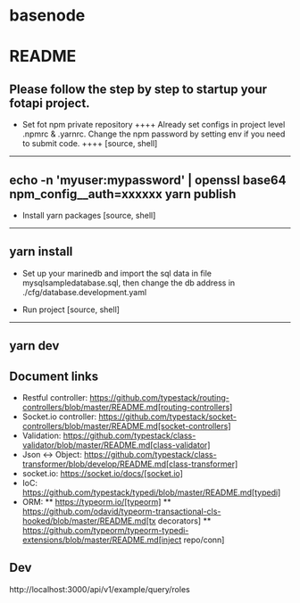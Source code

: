 # basenode


# README #

## Please follow the step by step to startup your fotapi project.

* Set fot npm private repository
++++
Already set configs in project level .npmrc & .yarnrc.
Change the npm password by setting env if you need to submit code.
++++
[source, shell]
----
echo -n 'myuser:mypassword' | openssl base64
npm_config__auth=xxxxxx yarn publish
----

* Install yarn packages
[source, shell]
----
yarn install
----

* Set up your marinedb and import the sql data in file mysqlsampledatabase.sql, then change the db address in ./cfg/database.development.yaml

* Run project
[source, shell]
----
yarn dev
----



## Document links
* Restful controller: 
https://github.com/typestack/routing-controllers/blob/master/README.md[routing-controllers] 
* Socket.io controller:
https://github.com/typestack/socket-controllers/blob/master/README.md[socket-controllers]
* Validation: https://github.com/typestack/class-validator/blob/master/README.md[class-validator]
* Json <-> Object: https://github.com/typestack/class-transformer/blob/develop/README.md[class-transformer]
* socket.io: https://socket.io/docs/[socket.io]
* IoC: https://github.com/typestack/typedi/blob/master/README.md[typedi]
* ORM: 
** https://typeorm.io/[typeorm] 
** https://github.com/odavid/typeorm-transactional-cls-hooked/blob/master/README.md[tx decorators]
** https://github.com/typeorm/typeorm-typedi-extensions/blob/master/README.md[inject repo/conn]



## Dev
http://localhost:3000/api/v1/example/query/roles